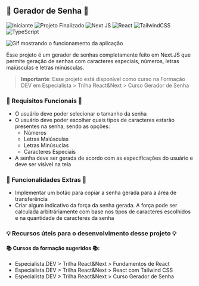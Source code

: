 ## 🌟 Gerador de Senha 🌟

![Iniciante](https://img.shields.io/badge/iniciante-00b3ab?style=for-the-badge)
![Projeto Finalizado](https://img.shields.io/badge/projeto%20finalizado-00a154?style=for-the-badge)
![Next JS](https://img.shields.io/badge/Next-black?style=for-the-badge&logo=next.js&logoColor=white)
![React](https://img.shields.io/badge/react-%2320232a.svg?style=for-the-badge&logo=react&logoColor=%2361DAFB)
![TailwindCSS](https://img.shields.io/badge/tailwindcss-%2338B2AC.svg?style=for-the-badge&logo=tailwind-css&logoColor=white)
![TypeScript](https://img.shields.io/badge/typescript-%23007ACC.svg?style=for-the-badge&logo=typescript&logoColor=white)

![Gif mostrando o funcionamento da aplicação](.docs/images/main.gif)

Esse projeto é um gerador de senhas completamente feito em Next.JS que permite geração de senhas com caracteres especiais, números, letras maiúsculas e letras minúsculas.

> **Importante**: Esse projeto está disponível como curso na Formação DEV em Especialista > Trilha React&Next > Curso Gerador de Senha

### 📝 Requisitos Funcionais 📝

- O usuário deve poder selecionar o tamanho da senha
- O usuário deve poder escolher quais tipos de caracteres estarão presentes na senha, sendo as opções:
  - Números
  - Letras Maiúsculas
  - Letras Minúsuclas
  - Caracteres Especiais
- A senha deve ser gerada de acordo com as especificações do usuário e deve ser visível na tela

### 📝 Funcionalidades Extras 📝

- Implementar um botão para copiar a senha gerada para a área de transferência
- Criar algum indicativo da força da senha gerada. A força pode ser calculada arbitráriamente com base nos tipos de caracteres escolhidos e na quantidade de caracteres da senha

### 💡 Recursos úteis para o desenvolvimento desse projeto 💡

#### 📚 Cursos da formação sugeridos 📚:

- Especialista.DEV > Trilha React&Next > Fundamentos de React
- Especialista.DEV > Trilha React&Next > React com Tailwind CSS
- Especialista.DEV > Trilha React&Next > Curso Gerador de Senha
